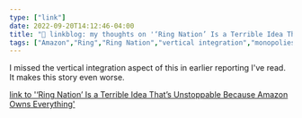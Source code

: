 ```yaml
---
type: ["link"]
date: 2022-09-20T14:12:46-04:00
title: "🔗 linkblog: my thoughts on '‘Ring Nation’ Is a Terrible Idea That’s Unstoppable Because Amazon Owns Everything'"
tags: ["Amazon","Ring","Ring Nation","vertical integration","monopolies","surveillance","privacy"]
---
```

I missed the vertical integration aspect of this in earlier reporting I've read. It makes this story even worse.
 

[link to '‘Ring Nation’ Is a Terrible Idea That’s Unstoppable Because Amazon Owns Everything'](https://www.vice.com/en/article/n7zdkm/cancel-ring-nation-amazon-show)
